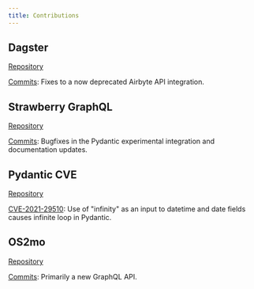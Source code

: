 ```yaml
--- 
title: Contributions
---
```


## Dagster
[Repository](https://github.com/dagster-io)

[Commits](https://github.com/dagster-io/dagster/commits?author=nina-j): Fixes to a now deprecated Airbyte API integration.

## Strawberry GraphQL
[Repository](https://github.com/strawberry-graphql/strawberry)

[Commits](https://github.com/strawberry-graphql/strawberry/commits?author=nina-j): Bugfixes in the Pydantic experimental integration and documentation updates.

## Pydantic CVE
[Repository](https://github.com/samuelcolvin/pydantic)

[CVE-2021-29510](https://github.com/advisories/GHSA-5jqp-qgf6-3pvh):
Use of "infinity" as an input to datetime and date fields causes infinite loop in Pydantic. 

## OS2mo
[Repository](https://github.com/OS2mo/os2mo/)

[Commits](https://github.com/OS2mo/os2mo/commits?author=nina-j): Primarily a new GraphQL API.
